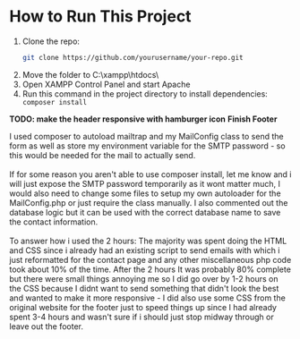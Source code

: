 # How to Run This Project

1. Clone the repo:
   ```sh
   git clone https://github.com/yourusername/your-repo.git
   ```
2. Move the folder to C:\xampp\htdocs\
3. Open XAMPP Control Panel and start Apache
4. Run this command in the project directory to install dependencies: ``` composer install```

**TODO: make the header responsive with hamburger icon**
**Finish Footer**

I used composer to autoload mailtrap and my MailConfig class to send the form as well as store my environment variable for the SMTP password - so this would be needed for the mail to actually send.\
\
If for some reason you aren't able to use composer install, let me know and i will just expose the SMTP password temporarily as it wont matter much, I would also need to change some files to setup my own autoloader for the MailConfig.php or just require the class manually.
I also commented out the database logic but it can be used with the correct database name to save the contact information.\
\
To answer how i used the 2 hours: The majority was spent doing the HTML and CSS since i already had an existing script to send emails with which i just reformatted for the contact page and any other miscellaneous php code took about 10% of the time. After the 2 hours It was probably 80% complete but there were small things annoying me so I did go over by 1-2 hours on the CSS because I didnt want to send something that didn't look the best and wanted to make it more responsive - I did also use some CSS from the original website for the footer just to speed things up since I had already spent 3-4 hours and wasn't sure if i should just stop midway through or leave out the footer.
